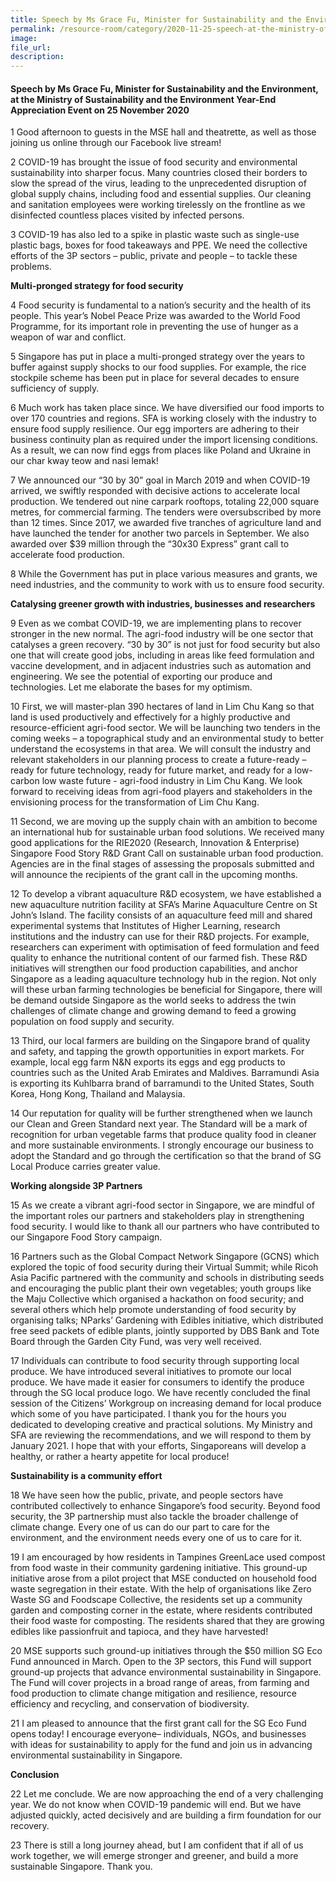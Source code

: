 ```yaml
---  
title: Speech by Ms Grace Fu, Minister for Sustainability and the Environment at The Ministry of Sustainability and the Environment Year-End Appreciation Event - Ms Grace Fu  
permalink: /resource-room/category/2020-11-25-speech-at-the-ministry-of-sustainability-and-the-environment-year-end-appreciation-event/  
image:  
file_url:  
description:  
---  
```


#### Speech by Ms Grace Fu, Minister for Sustainability and the Environment, at the Ministry of Sustainability and the Environment Year-End Appreciation Event on 25 November 2020  

1 Good afternoon to guests in the MSE hall and theatrette, as well as those joining us online through our Facebook live stream!  

2 COVID-19 has brought the issue of food security and environmental sustainability into sharper focus. Many countries closed their borders to slow the spread of the virus, leading to the unprecedented disruption of global supply chains, including food and essential supplies. Our cleaning and sanitation employees were working tirelessly on the frontline as we disinfected countless places visited by infected persons.  

3 COVID-19 has also led to a spike in plastic waste such as single-use plastic bags, boxes for food takeaways and PPE. We need the collective efforts of the 3P sectors – public, private and people – to tackle these problems.   

**Multi-pronged strategy for food security**  

4 Food security is fundamental to a nation’s security and the health of its people. This year’s Nobel Peace Prize was awarded to the World Food Programme, for its important role in preventing the use of hunger as a weapon of war and conflict.  

5 Singapore has put in place a multi-pronged strategy over the years to buffer against supply shocks to our food supplies. For example, the rice stockpile scheme has been put in place for several decades to ensure sufficiency of supply.  

6 Much work has taken place since. We have diversified our food imports to over 170 countries and regions. SFA is working closely with the industry to ensure food supply resilience. Our egg importers are adhering to their business continuity plan as required under the import licensing conditions. As a result, we can now find eggs from places like Poland and Ukraine in our char kway teow and nasi lemak!   

7 We announced our “30 by 30” goal in March 2019 and when COVID-19 arrived, we swiftly responded with decisive actions to accelerate local production. We tendered out nine carpark rooftops, totaling 22,000 square metres, for commercial farming. The tenders were oversubscribed by more than 12 times. Since 2017, we awarded five tranches of agriculture land and have launched the tender for another two parcels in September. We also awarded over $39 million through the “30x30 Express” grant call to accelerate food production.   

8 While the Government has put in place various measures and grants, we need industries, and the community to work with us to ensure food security.   

**Catalysing greener growth with industries, businesses and researchers**  

9 Even as we combat COVID-19, we are implementing plans to recover stronger in the new normal. The agri-food industry will be one sector that catalyses a green recovery. “30 by 30” is not just for food security but also one that will create good jobs, including in areas like feed formulation and vaccine development, and in adjacent industries such as automation and engineering. We see the potential of exporting our produce and technologies. Let me elaborate the bases for my optimism.  

10 First, we will master-plan 390 hectares of land in Lim Chu Kang so that land is used productively and effectively for a highly productive and resource-efficient agri-food sector. We will be launching two tenders in the coming weeks – a topographical study and an environmental study to better understand the ecosystems in that area. We will consult the industry and relevant stakeholders in our planning process to create a future-ready – ready for future technology, ready for future market, and ready for a low-carbon low waste future - agri-food industry in Lim Chu Kang. We look forward to receiving ideas from agri-food players and stakeholders in the envisioning process for the transformation of Lim Chu Kang.  

11 Second, we are moving up the supply chain with an ambition to become an international hub for sustainable urban food solutions. We received many good applications for the RIE2020 (Research, Innovation & Enterprise) Singapore Food Story R&D Grant Call on sustainable urban food production. Agencies are in the final stages of assessing the proposals submitted and will announce the recipients of the grant call in the upcoming months.  

12 To develop a vibrant aquaculture R&D ecosystem, we have established a new aquaculture nutrition facility at SFA’s Marine Aquaculture Centre on St John’s Island. The facility consists of an aquaculture feed mill and shared experimental systems that Institutes of Higher Learning, research institutions and the industry can use for their R&D projects. For example, researchers can experiment with optimisation of feed formulation and feed quality to enhance the nutritional content of our farmed fish. These R&D initiatives will strengthen our food production capabilities, and anchor Singapore as a leading aquaculture technology hub in the region. Not only will these urban farming technologies be beneficial for Singapore, there will be demand outside Singapore as the world seeks to address the twin challenges of climate change and growing demand to feed a growing population on food supply and security.  

13 Third, our local farmers are building on the Singapore brand of quality and safety, and tapping the growth opportunities in export markets. For example, local egg farm N&N exports its eggs and egg products to countries such as the United Arab Emirates and Maldives. Barramundi Asia is exporting its Kuhlbarra brand of barramundi to the United States, South Korea, Hong Kong, Thailand and Malaysia.  

14 Our reputation for quality will be further strengthened when we launch our Clean and Green Standard next year. The Standard will be a mark of recognition for urban vegetable farms that produce quality food in cleaner and more sustainable environments. I strongly encourage our business to adopt the Standard and go through the certification so that the brand of SG Local Produce carries greater value.  

**Working alongside 3P Partners**  

15 As we create a vibrant agri-food sector in Singapore, we are mindful of the important roles our partners and stakeholders play in strengthening food security.  I would like to thank all our partners who have contributed to our Singapore Food Story campaign.   

16 Partners such as the Global Compact Network Singapore (GCNS) which explored the topic of food security during their Virtual Summit; while Ricoh Asia Pacific partnered with the community and schools in distributing seeds and encouraging the public plant their own vegetables; youth groups like the Maju Collective which organised a hackathon on food security; and several others which help promote understanding of food security by organising talks;  NParks’ Gardening with Edibles initiative, which distributed free seed packets of edible plants, jointly supported by DBS Bank and Tote Board through the Garden City Fund, was very well received.   

17 Individuals can contribute to food security through supporting local produce. We have introduced several initiatives to promote our local produce. We have made it easier for consumers to identify the produce through the SG local produce logo. We have recently concluded the final session of the Citizens’ Workgroup on increasing demand for local produce which some of you have participated. I thank you for the hours you dedicated to developing creative and practical solutions. My Ministry and SFA are reviewing the recommendations, and we will respond to them by January 2021. I hope that with your efforts, Singaporeans will develop a healthy, or rather a hearty appetite for local produce!  

**Sustainability is a community effort**  

18 We have seen how the public, private, and people sectors have contributed collectively to enhance Singapore’s food security. Beyond food security, the 3P partnership must also tackle the broader challenge of climate change. Every one of us can do our part to care for the environment, and the environment needs every one of us to care for it.  

19 I am encouraged by how residents in Tampines GreenLace used compost from food waste in their community gardening initiative. This ground-up initiative arose from a pilot project that MSE conducted on household food waste segregation in their estate. With the help of organisations like Zero Waste SG and Foodscape Collective, the residents set up a community garden and composting corner in the estate, where residents contributed their food waste for composting. The residents shared that they are growing edibles like passionfruit and tapioca, and they have harvested!   

20 MSE supports such ground-up initiatives through the $50 million SG Eco Fund announced in March. Open to the 3P sectors, this Fund will support ground-up projects that advance environmental sustainability in Singapore. The Fund will cover projects in a broad range of areas, from farming and food production to climate change mitigation and resilience, resource efficiency and recycling, and conservation of biodiversity.  

21 I am pleased to announce that the first grant call for the SG Eco Fund opens today! I encourage everyone– individuals, NGOs, and businesses with ideas for sustainability to apply for the fund and join us in advancing environmental sustainability in Singapore.  

**Conclusion**  

22 Let me conclude. We are now approaching the end of a very challenging year. We do not know when COVID-19 pandemic will end. But we have adjusted quickly, acted decisively and are building a firm foundation for our recovery.  

23 There is still a long journey ahead, but I am confident that if all of us work together, we will emerge stronger and greener, and build a more sustainable Singapore. Thank you.  

